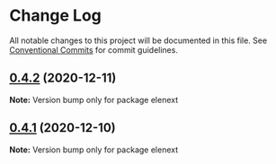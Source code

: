 # Change Log

All notable changes to this project will be documented in this file.
See [Conventional Commits](https://conventionalcommits.org) for commit guidelines.

## [0.4.2](https://github.com/JasKang/elenext/compare/elenext@0.4.1...elenext@0.4.2) (2020-12-11)

**Note:** Version bump only for package elenext





## [0.4.1](https://github.com/JasKang/elenext/compare/elenext@0.3.0...elenext@0.4.1) (2020-12-10)

**Note:** Version bump only for package elenext

